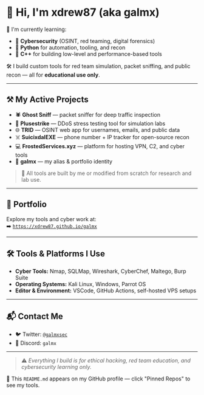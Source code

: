 # 👋 Hi, I'm xdrew87 (aka galmx)

🧠 I'm currently learning:
- 🔹 **Cybersecurity** (OSINT, red teaming, digital forensics)
- 🔹 **Python** for automation, tooling, and recon
- 🔹 **C++** for building low-level and performance-based tools

🛠️ I build custom tools for red team simulation, packet sniffing, and public recon — all for **educational use only**.

---

## ⚒️ My Active Projects

- 🕷️ **Ghost Sniff** — packet sniffer for deep traffic inspection  
- 🔨 **Plusestrike** — DDoS stress testing tool for simulation labs  
- 🌐 **TRID** — OSINT web app for usernames, emails, and public data  
- ☠️ **SuicixdalEXE** — phone number + IP tracker for open-source recon  
- 💻 **FrostedServices.xyz** — platform for hosting VPN, C2, and cyber tools  
- 🧊 **galmx** — my alias & portfolio identity

> 📍 All tools are built by me or modified from scratch for research and lab use.

---

## 💼 Portfolio
Explore my tools and cyber work at:  
➡️ [`https://xdrew87.github.io/galmx`](https://xdrew87.github.io/galmx)

---

## 🛠️ Tools & Platforms I Use
- **Cyber Tools:** Nmap, SQLMap, Wireshark, CyberChef, Maltego, Burp Suite  
- **Operating Systems:** Kali Linux, Windows, Parrot OS  
- **Editor & Environment:** VSCode, GitHub Actions, self-hosted VPS setups

---

## 📬 Contact Me
- 🐦 Twitter: [`@galmxsec`](https://twitter.com/galmxsec)
- 💬 Discord: `galmx`

---

> ⚠️ *Everything I build is for ethical hacking, red team education, and cybersecurity learning only.*

📌 This `README.md` appears on my GitHub profile — click "Pinned Repos" to see my tools.
